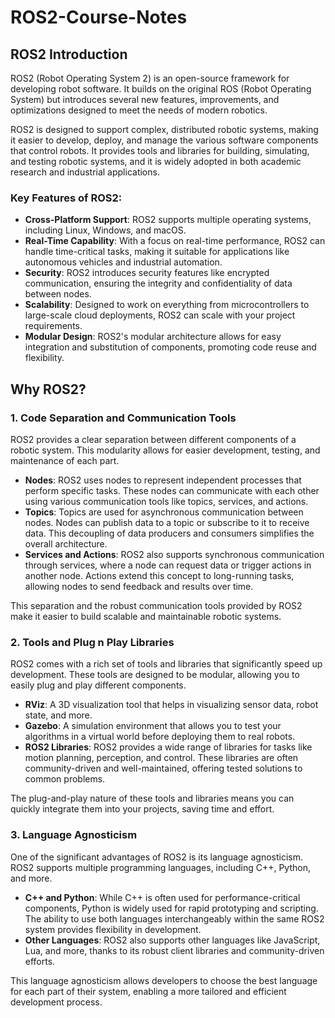 # ROS2-Course-Notes

## ROS2 Introduction

ROS2 (Robot Operating System 2) is an open-source framework for developing robot software. It builds on the original ROS (Robot Operating System) but introduces several new features, improvements, and optimizations designed to meet the needs of modern robotics. 

ROS2 is designed to support complex, distributed robotic systems, making it easier to develop, deploy, and manage the various software components that control robots. It provides tools and libraries for building, simulating, and testing robotic systems, and it is widely adopted in both academic research and industrial applications.

### Key Features of ROS2:
- **Cross-Platform Support**: ROS2 supports multiple operating systems, including Linux, Windows, and macOS.
- **Real-Time Capability**: With a focus on real-time performance, ROS2 can handle time-critical tasks, making it suitable for applications like autonomous vehicles and industrial automation.
- **Security**: ROS2 introduces security features like encrypted communication, ensuring the integrity and confidentiality of data between nodes.
- **Scalability**: Designed to work on everything from microcontrollers to large-scale cloud deployments, ROS2 can scale with your project requirements.
- **Modular Design**: ROS2's modular architecture allows for easy integration and substitution of components, promoting code reuse and flexibility.

## Why ROS2?

### 1. Code Separation and Communication Tools
ROS2 provides a clear separation between different components of a robotic system. This modularity allows for easier development, testing, and maintenance of each part. 

- **Nodes**: ROS2 uses nodes to represent independent processes that perform specific tasks. These nodes can communicate with each other using various communication tools like topics, services, and actions.
- **Topics**: Topics are used for asynchronous communication between nodes. Nodes can publish data to a topic or subscribe to it to receive data. This decoupling of data producers and consumers simplifies the overall architecture.
- **Services and Actions**: ROS2 also supports synchronous communication through services, where a node can request data or trigger actions in another node. Actions extend this concept to long-running tasks, allowing nodes to send feedback and results over time.

This separation and the robust communication tools provided by ROS2 make it easier to build scalable and maintainable robotic systems.

### 2. Tools and Plug n Play Libraries
ROS2 comes with a rich set of tools and libraries that significantly speed up development. These tools are designed to be modular, allowing you to easily plug and play different components.

- **RViz**: A 3D visualization tool that helps in visualizing sensor data, robot state, and more.
- **Gazebo**: A simulation environment that allows you to test your algorithms in a virtual world before deploying them to real robots.
- **ROS2 Libraries**: ROS2 provides a wide range of libraries for tasks like motion planning, perception, and control. These libraries are often community-driven and well-maintained, offering tested solutions to common problems.

The plug-and-play nature of these tools and libraries means you can quickly integrate them into your projects, saving time and effort.

### 3. Language Agnosticism
One of the significant advantages of ROS2 is its language agnosticism. ROS2 supports multiple programming languages, including C++, Python, and more.

- **C++ and Python**: While C++ is often used for performance-critical components, Python is widely used for rapid prototyping and scripting. The ability to use both languages interchangeably within the same ROS2 system provides flexibility in development.
- **Other Languages**: ROS2 also supports other languages like JavaScript, Lua, and more, thanks to its robust client libraries and community-driven efforts.

This language agnosticism allows developers to choose the best language for each part of their system, enabling a more tailored and efficient development process.
